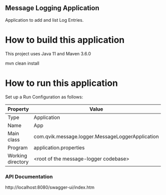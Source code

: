 ## Message Logging Application
 Application to add and list Log Entries.


# How to build this application
This project uses Java 11 and Maven 3.6.0

mvn clean install

# How to run this application

Set up a Run Configuration as follows:

| Property | Value |
| -------- | ----- |
| Type | Application |
| Name | App |
| Main class |com.qvik.message.logger.MessageLoggerApplication |
| Program  |application.properties |
| Working directory | \<root of the message-logger codebase> |

### API Documentation
http://localhost:8080/swagger-ui/index.htm